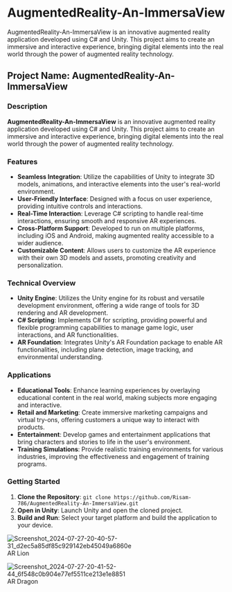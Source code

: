 # AugmentedReality-An-ImmersaView
AugmentedReality-An-ImmersaView is an innovative augmented reality application developed using C# and Unity. This project aims to create an immersive and interactive experience, bringing digital elements into the real world through the power of augmented reality technology.


## Project Name: AugmentedReality-An-ImmersaView

### Description
**AugmentedReality-An-ImmersaView** is an innovative augmented reality application developed using C# and Unity. This project aims to create an immersive and interactive experience, bringing digital elements into the real world through the power of augmented reality technology.

### Features
- **Seamless Integration**: Utilize the capabilities of Unity to integrate 3D models, animations, and interactive elements into the user's real-world environment.
- **User-Friendly Interface**: Designed with a focus on user experience, providing intuitive controls and interactions.
- **Real-Time Interaction**: Leverage C# scripting to handle real-time interactions, ensuring smooth and responsive AR experiences.
- **Cross-Platform Support**: Developed to run on multiple platforms, including iOS and Android, making augmented reality accessible to a wider audience.
- **Customizable Content**: Allows users to customize the AR experience with their own 3D models and assets, promoting creativity and personalization.

### Technical Overview
- **Unity Engine**: Utilizes the Unity engine for its robust and versatile development environment, offering a wide range of tools for 3D rendering and AR development.
- **C# Scripting**: Implements C# for scripting, providing powerful and flexible programming capabilities to manage game logic, user interactions, and AR functionalities.
- **AR Foundation**: Integrates Unity's AR Foundation package to enable AR functionalities, including plane detection, image tracking, and environmental understanding.

### Applications
- **Educational Tools**: Enhance learning experiences by overlaying educational content in the real world, making subjects more engaging and interactive.
- **Retail and Marketing**: Create immersive marketing campaigns and virtual try-ons, offering customers a unique way to interact with products.
- **Entertainment**: Develop games and entertainment applications that bring characters and stories to life in the user's environment.
- **Training Simulations**: Provide realistic training environments for various industries, improving the effectiveness and engagement of training programs.

### Getting Started
1. **Clone the Repository**: `git clone https://github.com/Risam-786/AugmentedReality-An-ImmersaView.git`
2. **Open in Unity**: Launch Unity and open the cloned project.
3. **Build and Run**: Select your target platform and build the application to your device.

![Screenshot_2024-07-27-20-40-57-31_d2ec5a85df85c929142eb45049a6860e](https://github.com/user-attachments/assets/46673df8-528e-4b56-bd65-2bef8502be70)
AR Lion




![Screenshot_2024-07-27-20-41-52-44_6f548c0b904e77ef5511ce213e1e8851](https://github.com/user-attachments/assets/28ac2188-987a-475d-b2b8-8edf3815755f)
AR Dragon


